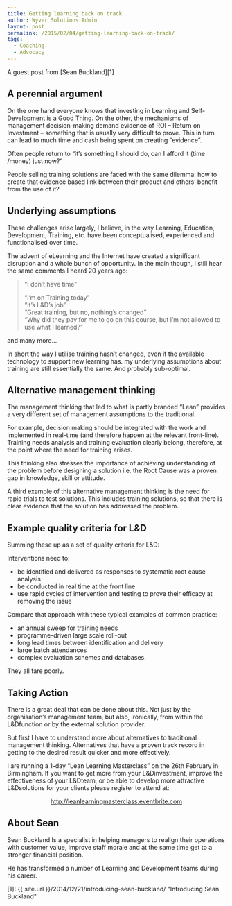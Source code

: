 ```yaml
---
title: Getting learning back on track
author: Wyver Solutions Admin
layout: post
permalink: /2015/02/04/getting-learning-back-on-track/
tags:
  - Coaching
  - Advocacy
---
```

A guest post from [Sean Buckland][1]

## A perennial argument

On the one hand everyone knows that investing in Learning and Self-Development is a Good Thing. On the other, the mechanisms of management decision-making demand evidence of ROI &#8211; Return on Investment – something that is usually very difficult to prove. This in turn can lead to much time and cash being spent on creating “evidence”.

Often people return to “it’s something I should do, can I afford it (time /money) just now?”

People selling training solutions are faced with the same dilemma: how to create that evidence based link between their product and others’ benefit from the use of it?

## Underlying assumptions

These challenges arise largely, I believe, in the way Learning, Education, Development, Training, etc. have been conceptualised, experienced and functionalised over time.

The advent of eLearning and the Internet have created a significant disruption and a whole bunch of opportunity. In the main though, I still hear the same comments I heard 20 years ago:

> &#8220;I don’t have time&#8221;
>
> &#8220;I’m on Training today&#8221;  
> &#8220;It’s L&D’s job&#8221;  
> &#8220;Great training, but no, nothing’s changed&#8221;  
> &#8220;Why did they pay for me to go on this course, but I’m not allowed to use what I learned?&#8221;

and many more&#8230;

In short the way I utilise training hasn’t changed, even if the available technology to support new learning has. my underlying assumptions about training are still essentially the same. And probably sub-optimal.

## Alternative management thinking

The management thinking that led to what is partly branded “Lean” provides a very different set of management assumptions to the traditional.

For example, decision making should be integrated with the work and implemented in real-time (and therefore happen at the relevant front-line). Training needs analysis and training evaluation clearly belong, therefore, at the point where the need for training arises.

This thinking also stresses the importance of achieving understanding of the problem before designing a solution i.e. the Root Cause was a proven gap in knowledge, skill or attitude.

A third example of this alternative management thinking is the need for rapid trials to test solutions. This includes training solutions, so that there is clear evidence that the solution has addressed the problem.

## Example quality criteria for L&D

Summing these up as a set of quality criteria for L&D:

Interventions need to:

  * be identified and delivered as responses to systematic root cause analysis
  * be conducted in real time at the front line
  * use rapid cycles of intervention and testing to prove their efficacy at removing the issue

Compare that approach with these typical examples of common practice:

  * an annual sweep for training needs
  * programme-driven large scale roll-out
  * long lead times between identification and delivery
  * large batch attendances
  * complex evaluation schemes and databases.

They all fare poorly.

## Taking Action

There is a great deal that can be done about this. Not just by the organisation’s management team, but also, ironically, from within the L&amp;Dfunction or by the external solution provider.

But first I have to understand more about alternatives to traditional management thinking. Alternatives that have a proven track record in getting to the desired result quicker and more effectively.

I are running a 1-day “Lean Learning Masterclass” on the 26th February in Birmingham. If you want to get more from your L&amp;Dinvestment, improve the effectiveness of your L&amp;Dteam, or be able to develop more attractive L&amp;Dsolutions for your clients please register to attend at:

<p style="text-align: center;">
  <a href="http://leanlearningmasterclass.eventbrite.com">http://leanlearningmasterclass.eventbrite.com</a>
</p>

## About Sean

Sean Buckland Is a specialist in helping managers to realign their operations with customer value, improve staff morale and at the same time get to a stronger financial position.

He has transformed a number of Learning and Development teams during his career.

 [1]: {{ site.url }}/2014/12/21/introducing-sean-buckland/ "Introducing Sean Buckland"
